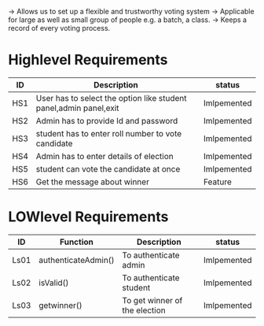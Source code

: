 
-> Allows us to set up a flexible and trustworthy voting system
-> Applicable for large as well as small group of people e.g. a batch, a class.
-> Keeps a record of  every voting process.

# Highlevel Requirements
| ID  |                   Description                                   | status |
|-----|-----------------------------------------------------------------|--------|
| HS1 |User has to select the option like student panel,admin panel,exit|Imlpemented|
| HS2 |Admin has to provide Id and password|Imlpemented|
| HS3 |student has to enter roll number to vote candidate|Imlpemented|
| HS4 |Admin has to enter details of election|Imlpemented|
| HS5 |student can vote the candidate at once|Imlpemented|
| HS6 |Get the message about winner|Feature|

# LOWlevel Requirements
| ID  |                   Function                                      | Description|status |
|-----|-----------------------------------------------------------------|--------|-----------|
| Ls01 |authenticateAdmin()|To authenticate admin|Imlpemented|
| Ls02 |isValid()|To authenticate student|Imlpemented|
| Ls03 |getwinner()|To get winner of the election|Imlpemented|










